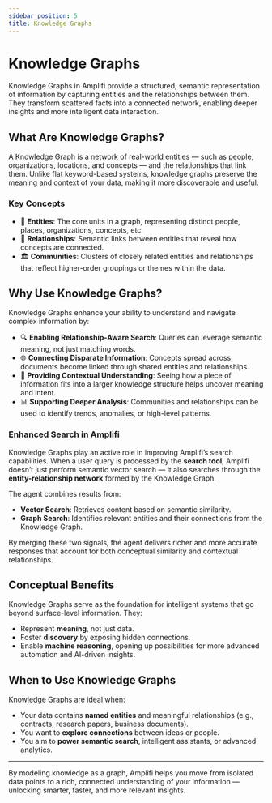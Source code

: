 ```yaml
---
sidebar_position: 5
title: Knowledge Graphs
---
```


# Knowledge Graphs

Knowledge Graphs in Amplifi provide a structured, semantic representation of information by capturing entities and the relationships between them. They transform scattered facts into a connected network, enabling deeper insights and more intelligent data interaction.

## What Are Knowledge Graphs?

A Knowledge Graph is a network of real-world entities — such as people, organizations, locations, and concepts — and the relationships that link them. Unlike flat keyword-based systems, knowledge graphs preserve the meaning and context of your data, making it more discoverable and useful.

### Key Concepts

- 🧩 **Entities**: The core units in a graph, representing distinct people, places, organizations, concepts, etc.  
- 🔗 **Relationships**: Semantic links between entities that reveal how concepts are connected.  
- 🏛️ **Communities**: Clusters of closely related entities and relationships that reflect higher-order groupings or themes within the data.

## Why Use Knowledge Graphs?

Knowledge Graphs enhance your ability to understand and navigate complex information by:

- 🔍 **Enabling Relationship-Aware Search**: Queries can leverage semantic meaning, not just matching words.  
- 🌐 **Connecting Disparate Information**: Concepts spread across documents become linked through shared entities and relationships.  
- 🧠 **Providing Contextual Understanding**: Seeing how a piece of information fits into a larger knowledge structure helps uncover meaning and intent.  
- 📊 **Supporting Deeper Analysis**: Communities and relationships can be used to identify trends, anomalies, or high-level patterns.  

### Enhanced Search in Amplifi

Knowledge Graphs play an active role in improving Amplifi’s search capabilities. When a user query is processed by the **search tool**, Amplifi doesn’t just perform semantic vector search — it also searches through the **entity-relationship network** formed by the Knowledge Graph.

The agent combines results from:
- **Vector Search**: Retrieves content based on semantic similarity.
- **Graph Search**: Identifies relevant entities and their connections from the Knowledge Graph.

By merging these two signals, the agent delivers richer and more accurate responses that account for both conceptual similarity and contextual relationships.

## Conceptual Benefits

Knowledge Graphs serve as the foundation for intelligent systems that go beyond surface-level information. They:

- Represent **meaning**, not just data.  
- Foster **discovery** by exposing hidden connections.  
- Enable **machine reasoning**, opening up possibilities for more advanced automation and AI-driven insights.

## When to Use Knowledge Graphs

Knowledge Graphs are ideal when:

- Your data contains **named entities** and meaningful relationships (e.g., contracts, research papers, business documents).  
- You want to **explore connections** between ideas or people.  
- You aim to **power semantic search**, intelligent assistants, or advanced analytics.

---

By modeling knowledge as a graph, Amplifi helps you move from isolated data points to a rich, connected understanding of your information — unlocking smarter, faster, and more relevant insights.
